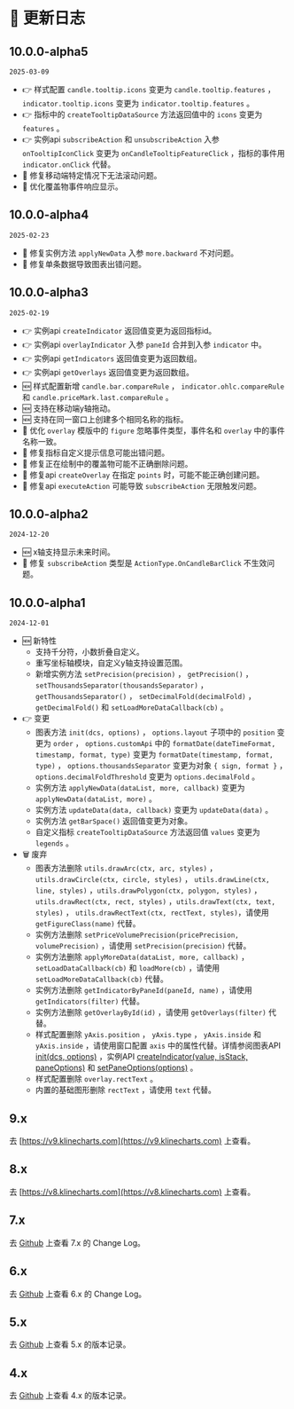 # 📠 更新日志

## 10.0.0-alpha5
`2025-03-09`
+ 👉 样式配置 `candle.tooltip.icons` 变更为 `candle.tooltip.features` ， `indicator.tooltip.icons` 变更为 `indicator.tooltip.features` 。
+ 👉 指标中的 `createTooltipDataSource` 方法返回值中的 `icons` 变更为 `features` 。
+ 👉 实例api `subscribeAction` 和 `unsubscribeAction` 入参 `onTooltipIconClick` 变更为 `onCandleTooltipFeatureClick` ，指标的事件用 `indicator.onClick` 代替。
+ 🐞 修复移动端特定情况下无法滚动问题。
+ 💄 优化覆盖物事件响应显示。

## 10.0.0-alpha4
`2025-02-23`
+ 🐞 修复实例方法 `applyNewData` 入参 `more.backward` 不对问题。
+ 🐞 修复单条数据导致图表出错问题。


## 10.0.0-alpha3
`2025-02-19`
+ 👉 实例api `createIndicator` 返回值变更为返回指标id。
+ 👉 实例api `overlayIndicator` 入参 `paneId` 合并到入参 `indicator` 中。
+ 👉 实例api `getIndicators` 返回值变更为返回数组。
+ 👉 实例api `getOverlays` 返回值变更为返回数组。
+ 🆕 样式配置新增 `candle.bar.compareRule` ， `indicator.ohlc.compareRule` 和 `candle.priceMark.last.compareRule` 。
+ 🆕 支持在移动端y轴拖动。
+ 🆕 支持在同一窗口上创建多个相同名称的指标。
+ 💄 优化 `overlay` 模版中的 `figure` 忽略事件类型，事件名和 `overlay` 中的事件名称一致。
+ 🐞 修复指标自定义提示信息可能出错问题。
+ 🐞 修复正在绘制中的覆盖物可能不正确删除问题。
+ 🐞 修复api `createOverlay` 在指定 `points` 时，可能不能正确创建问题。
+ 🐞 修复api `executeAction` 可能导致 `subscribeAction` 无限触发问题。

## 10.0.0-alpha2
`2024-12-20`
+ 🆕 x轴支持显示未来时间。
+ 🐞 修复 `subscribeAction` 类型是 `ActionType.OnCandleBarClick` 不生效问题。

## 10.0.0-alpha1
`2024-12-01`
+ 🆕 新特性
  + 支持千分符，小数折叠自定义。
  + 重写坐标轴模块，自定义y轴支持设置范围。
  + 新增实例方法 `setPrecision(precision)` ， `getPrecision()` ， `setThousandsSeparator(thousandsSeparator)` ， `getThousandsSeparator()` ， `setDecimalFold(decimalFold)` ， `getDecimalFold()` 和 `setLoadMoreDataCallback(cb)` 。
+ 👉 变更
  + 图表方法 `init(dcs, options)` ， `options.layout` 子项中的 `position` 变更为 `order` ， `options.customApi` 中的 `formatDate(dateTimeFormat, timestamp, format, type)` 变更为 `formatDate(timestamp, format, type)` ， `options.thousandsSeparator` 变更为对象 `{ sign, format }` ， `options.decimalFoldThreshold` 变更为 `options.decimalFold` 。
  + 实例方法 `applyNewData(dataList, more, callback)` 变更为 `applyNewData(dataList, more)` 。
  + 实例方法 `updateData(data, callback)` 变更为 `updateData(data)` 。
  + 实例方法 `getBarSpace()` 返回值变更为对象。
  + 自定义指标 `createTooltipDataSource` 方法返回值 `values` 变更为 `legends` 。
+ 🗑 废弃
  + 图表方法删除 `utils.drawArc(ctx, arc, styles)` ，`utils.drawCircle(ctx, circle, styles)` ， `utils.drawLine(ctx, line, styles)` ，`utils.drawPolygon(ctx, polygon, styles)` ， `utils.drawRect(ctx, rect, styles)` ，`utils.drawText(ctx, text, styles)` ， `utils.drawRectText(ctx, rectText, styles)`，请使用 `getFigureClass(name)` 代替。
  + 实例方法删除 `setPriceVolumePrecision(pricePrecision, volumePrecision)` ，请使用 `setPrecision(precision)` 代替。
  + 实例方法删除 `applyMoreData(dataList, more, callback)` ， `setLoadDataCallback(cb)` 和 `loadMore(cb)` ，请使用 `setLoadMoreDataCallback(cb)` 代替。
  + 实例方法删除 `getIndicatorByPaneId(paneId, name)` ，请使用 `getIndicators(filter)` 代替。
  + 实例方法删除 `getOverlayById(id)` ，请使用 `getOverlays(filter)` 代替。
  + 样式配置删除 `yAxis.position` ， `yAxis.type` ， `yAxis.inside` 和 `yAxis.inside` ，请使用窗口配置 `axis` 中的属性代替。详情参阅图表API [init(dcs, options)](/api/chart/init#parameters) ，实例API [createIndicator(value, isStack, paneOptions)](/api/instance/createIndicator#parameters) 和 [setPaneOptions(options)](/api/instance/setPaneOptions#parameters) 。
  + 样式配置删除 `overlay.rectText` 。
  + 内置的基础图形删除 `rectText` ，请使用 `text` 代替。

## 9.x

去 [https://v9.klinecharts.com](https://v9.klinecharts.com) 上查看。


## 8.x

去 [https://v8.klinecharts.com](https://v8.klinecharts.com) 上查看。


## 7.x

去 [Github](https://github.com/liihuu/KLineChart/blob/v7.5.0/docs/zh-CN/changelog.md) 上查看 7.x 的 Change Log。

## 6.x

去 [Github](https://github.com/liihuu/KLineChart/blob/v6.1.0/docs/zh-CN/CHANGELOG.md) 上查看 6.x 的 Change Log。

## 5.x

去 [Github](https://github.com/liihuu/KLineChart/releases/tag/v5.0.0) 上查看 5.x 的版本记录。

## 4.x

去 [Github](https://github.com/liihuu/KLineChart/releases/tag/v4.0.0) 上查看 4.x 的版本记录。
